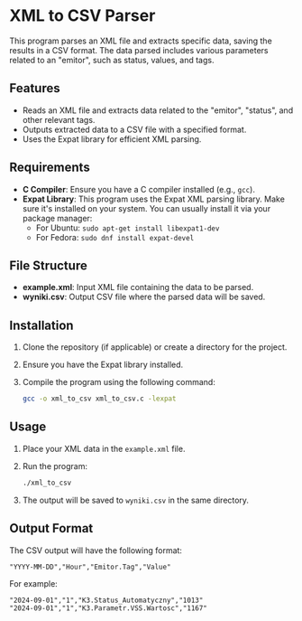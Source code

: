 # XML to CSV Parser

This program parses an XML file and extracts specific data, saving the results in a CSV format. The data parsed includes various parameters related to an "emitor", such as status, values, and tags.

## Features

- Reads an XML file and extracts data related to the "emitor", "status", and other relevant tags.
- Outputs extracted data to a CSV file with a specified format.
- Uses the Expat library for efficient XML parsing.

## Requirements

- **C Compiler**: Ensure you have a C compiler installed (e.g., `gcc`).
- **Expat Library**: This program uses the Expat XML parsing library. Make sure it's installed on your system. You can usually install it via your package manager:
  - For Ubuntu: `sudo apt-get install libexpat1-dev`
  - For Fedora: `sudo dnf install expat-devel`

## File Structure

- **example.xml**: Input XML file containing the data to be parsed.
- **wyniki.csv**: Output CSV file where the parsed data will be saved.

## Installation

1. Clone the repository (if applicable) or create a directory for the project.
2. Ensure you have the Expat library installed.
3. Compile the program using the following command:

   ```bash
   gcc -o xml_to_csv xml_to_csv.c -lexpat
   ```

## Usage

1. Place your XML data in the `example.xml` file.
2. Run the program:

   ```bash
   ./xml_to_csv
   ```

3. The output will be saved to `wyniki.csv` in the same directory.

## Output Format

The CSV output will have the following format:

```
"YYYY-MM-DD","Hour","Emitor.Tag","Value"
```

For example:

```
"2024-09-01","1","K3.Status_Automatyczny","1013"
"2024-09-01","1","K3.Parametr.VSS.Wartosc","1167"
```
